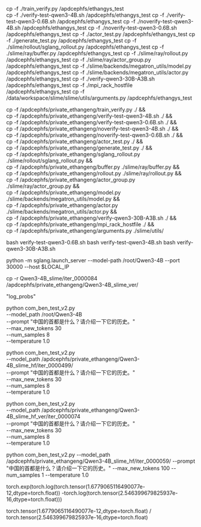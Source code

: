 cp -f ./train_verify.py /apdcephfs/ethangys_test   
cp -f ./verify-test-qwen3-4B.sh /apdcephfs/ethangys_test
cp -f ./verify-test-qwen3-0.6B.sh /apdcephfs/ethangys_test
cp -f ./noverify-test-qwen3-4B.sh /apdcephfs/ethangys_test
cp -f ./noverify-test-qwen3-0.6B.sh /apdcephfs/ethangys_test
cp -f ./actor_test.py /apdcephfs/ethangys_test 
cp -f ./generate_test.py /apdcephfs/ethangys_test 
cp -f ./slime/rollout/sglang_rollout.py /apdcephfs/ethangys_test 
cp -f ./slime/ray/buffer.py /apdcephfs/ethangys_test
cp -f ./slime/ray/rollout.py /apdcephfs/ethangys_test
cp -f ./slime/ray/actor_group.py /apdcephfs/ethangys_test
cp -f ./slime/backends/megatron_utils/model.py /apdcephfs/ethangys_test
cp -f ./slime/backends/megatron_utils/actor.py /apdcephfs/ethangys_test
cp -f ./verify-qwen3-30B-A3B.sh /apdcephfs/ethangys_test
cp -f ./mpi_rack_hostfile /apdcephfs/ethangys_test
cp -f /data/workspace/slime/slime/utils/arguments.py /apdcephfs/ethangys_test




cp -f /apdcephfs/private_ethangeng/train_verify.py ./ && \
cp -f /apdcephfs/private_ethangeng/verify-test-qwen3-4B.sh ./ && \
cp -f /apdcephfs/private_ethangeng/verify-test-qwen3-0.6B.sh ./ && \
cp -f /apdcephfs/private_ethangeng/noverify-test-qwen3-4B.sh ./ && \
cp -f /apdcephfs/private_ethangeng/noverify-test-qwen3-0.6B.sh ./ && \
cp -f /apdcephfs/private_ethangeng/actor_test.py ./ && \
cp -f /apdcephfs/private_ethangeng/generate_test.py ./ && \
cp -f /apdcephfs/private_ethangeng/sglang_rollout.py ./slime/rollout/sglang_rollout.py && \
cp -f /apdcephfs/private_ethangeng/buffer.py ./slime/ray/buffer.py && \
cp -f /apdcephfs/private_ethangeng/rollout.py ./slime/ray/rollout.py && \
cp -f /apdcephfs/private_ethangeng/actor_group.py ./slime/ray/actor_group.py && \
cp -f /apdcephfs/private_ethangeng/model.py ./slime/backends/megatron_utils/model.py && \
cp -f /apdcephfs/private_ethangeng/actor.py ./slime/backends/megatron_utils/actor.py && \
cp -f /apdcephfs/private_ethangeng/verify-qwen3-30B-A3B.sh ./ && \
cp -f /apdcephfs/private_ethangeng/mpi_rack_hostfile ./ && \
cp -f /apdcephfs/private_ethangeng/arguments.py ./slime/utils/
 


bash verify-test-qwen3-0.6B.sh
bash verify-test-qwen3-4B.sh
bash verify-qwen3-30B-A3B.sh






python -m sglang.launch_server --model-path /root/Qwen3-4B --port 30000 --host $LOCAL_IP

cp -r Qwen3-4B_slime/iter_0000084 /apdcephfs/private_ethangeng/Qwen3-4B_slime_ver/

"log_probs"


python com_ben_test_v2.py \
--model_path /root/Qwen3-4B \
--prompt "中国的首都是什么？请介绍一下它的历史。" \
--max_new_tokens 30 \
--num_samples 8 \
--temperature 1.0 



python com_ben_test_v2.py \
--model_path /apdcephfs/private_ethangeng/Qwen3-4B_slime_hf/iter_0000499/ \
--prompt "中国的首都是什么？请介绍一下它的历史。" \
--max_new_tokens 30 \
--num_samples 8 \
--temperature 1.0



python com_ben_test_v2.py \
--model_path /apdcephfs/private_ethangeng/Qwen3-4B_slime_hf_ver/iter_0000074 \
--prompt "中国的首都是什么？请介绍一下它的历史。" \
--max_new_tokens 30 \
--num_samples 8 \
--temperature 1.0


python com_ben_test_v2.py --model_path /apdcephfs/private_ethangeng/Qwen3-4B_slime_hf/iter_0000059/ --prompt "中国的首都是什么？请介绍一下它的历史。" --max_new_tokens 100 --num_samples 1 --temperature 1.0

torch.exp(torch.log(torch.tensor(1.6779065116490077e-12,dtype=torch.float)) -torch.log(torch.tensor(2.546399679825937e-16,dtype=torch.float)))

torch.tensor(1.6779065116490077e-12,dtype=torch.float) / torch.tensor(2.546399679825937e-16,dtype=torch.float)
